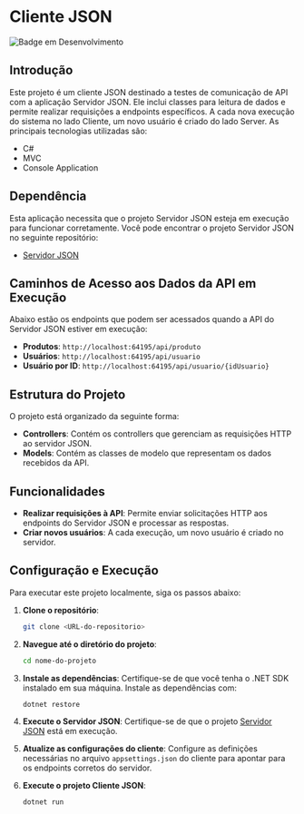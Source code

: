 # Cliente JSON

![Badge em Desenvolvimento](https://img.shields.io/static/v1?label=STATUS&message=FINALIZADO&color=GREEN&style=for-the-badge)

## Introdução
Este projeto é um cliente JSON destinado a testes de comunicação de API com a aplicação Servidor JSON. Ele inclui classes para leitura de dados e permite realizar requisições a endpoints específicos. A cada nova execução do sistema no lado Cliente, um novo usuário é criado do lado Server. As principais tecnologias utilizadas são:

* C#
* MVC
* Console Application

## Dependência
Esta aplicação necessita que o projeto Servidor JSON esteja em execução para funcionar corretamente. Você pode encontrar o projeto Servidor JSON no seguinte repositório:
* [Servidor JSON](https://github.com/Rey-Leal/servidorjson)

## Caminhos de Acesso aos Dados da API em Execução
Abaixo estão os endpoints que podem ser acessados quando a API do Servidor JSON estiver em execução:

- **Produtos**: `http://localhost:64195/api/produto`
- **Usuários**: `http://localhost:64195/api/usuario`
- **Usuário por ID**: `http://localhost:64195/api/usuario/{idUsuario}`

## Estrutura do Projeto
O projeto está organizado da seguinte forma:
* **Controllers**: Contém os controllers que gerenciam as requisições HTTP ao servidor JSON.
* **Models**: Contém as classes de modelo que representam os dados recebidos da API.

## Funcionalidades
* **Realizar requisições à API**: Permite enviar solicitações HTTP aos endpoints do Servidor JSON e processar as respostas.
* **Criar novos usuários**: A cada execução, um novo usuário é criado no servidor.

## Configuração e Execução
Para executar este projeto localmente, siga os passos abaixo:

1. **Clone o repositório**:
   ```bash
   git clone <URL-do-repositorio>
   ```

2. **Navegue até o diretório do projeto**:
   ```bash
   cd nome-do-projeto
   ```

3. **Instale as dependências**:
   Certifique-se de que você tenha o .NET SDK instalado em sua máquina. Instale as dependências com:
   ```bash
   dotnet restore
   ```

4. **Execute o Servidor JSON**:
   Certifique-se de que o projeto [Servidor JSON](https://github.com/Rey-Leal/servidorjson) está em execução.

5. **Atualize as configurações do cliente**:
   Configure as definições necessárias no arquivo `appsettings.json` do cliente para apontar para os endpoints corretos do servidor.

6. **Execute o projeto Cliente JSON**:
   ```bash
   dotnet run
   ```
